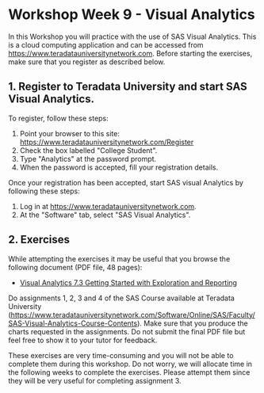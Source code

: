 # Workshop Week 9 - Visual Analytics

In this Workshop you will practice with the use of SAS Visual Analytics. This is a cloud computing application and can be accessed from https://www.teradatauniversitynetwork.com. Before starting the exercises, make sure that you register as described below.

## 1. Register to Teradata University and start SAS Visual Analytics.

To register, follow these steps:

1. Point your browser to this site: https://www.teradatauniversitynetwork.com/Register
2. Check the box labelled  "College Student".
3. Type "Analytics" at the password prompt.
4. When the password is accepted, fill your registration details.

Once your registration has been accepted, start SAS visual Analytics by following these steps:

1. Log in at https://www.teradatauniversitynetwork.com. 
2. At the "Software" tab, select "SAS Visual Analytics".

## 2. Exercises

While attempting the exercises it may be useful that you browse the following document (PDF file, 48 pages):

* [Visual Analytics 7.3 Getting Started with Exploration and Reporting](Visual-Analytics-7-3-Getting-Started-Guide-for-Exploration-and-Reporting.pdf)

Do assignments 1, 2, 3 and 4 of the SAS Course available at Teradata University (https://www.teradatauniversitynetwork.com/Software/Online/SAS/Faculty/SAS-Visual-Analytics-Course-Contents). Make sure that you produce the charts requested in the assignments. Do not submit the final PDF file but feel free to show it to your tutor for feedback.

These exercises are very time-consuming and you will not be able to complete them during this workshop. Do not worry, we will allocate time in the following weeks to complete the exercises. Please attempt them since they will be very useful for completing assignment 3.
